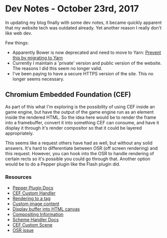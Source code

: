 # Dev Notes - October 23rd, 2017


In updating my blog finally with some dev notes, it became quickly apparent that my website tech was outdated already. Yet another reason I really don't like web dev.

Few things:

* Apparently Bower is now deprecated and need to move to Yarn: [Prevent this by migrating to Yarn](https://bower.io/blog/2017/how-to-migrate-away-from-bower/)
* Currently I maintain a 'private' version and public version of the website. The reasons I did this seem no longer valid.
* I've been paying to have a secure HTTPS version of the site. This no longer seems necessary.

## Chromium Embedded Foundation (CEF)

As part of this what I'm exploring is the possibility of using CEF inside an game engine, but have the output of the game engine run as an element inside the rendered HTML. So the idea here would be to render the frame into a framebuffer, convert it into something CEF can consume, and have it display it through it's render compositor so that it could be layered appropriately.

This seems like a request others have had as well, but without any solid answers. It's hard to differentiate between OSR (off screen rendering) and this request. However, you can hook into the OSR to handle rendering of certain rects so it's possible you could go through that. Another option would be to do a Pepper plugin like the Flash plugin did.

### Resources

* [Pepper Plugin Docs](https://www.chromium.org/developers/design-documents/pepper-plugin-implementation)
* [CEF Custom Handler](http://magpcss.org/ceforum/viewtopic.php?f=8&t=32&start=10)
* [Rendering to a tag](https://magpcss.org/ceforum/viewtopic.php?f=6&t=13753&start=10&hilit=canvas)
* [Custom image content](https://magpcss.org/ceforum/viewtopic.php?f=6&t=11699&start=0)
* [Display buffer into HTML canvas](https://magpcss.org/ceforum/viewtopic.php?f=6&t=14217&p=33514&hilit=canvas#p33514)
* [Compositing Information](https://www.chromium.org/developers/design-documents/gpu-accelerated-compositing-in-chrome)
* [Scheme Handler Docs](https://bitbucket.org/chromiumembedded/cef/wiki/GeneralUsage#markdown-header-scheme-handler)
* [CEF Custom Scene](https://thechriskent.com/tag/cefcustomscheme/)
* [OSR issue](https://bitbucket.org/chromiumembedded/cef/issues/518/cef3-add-off-screen-rendering-support)

